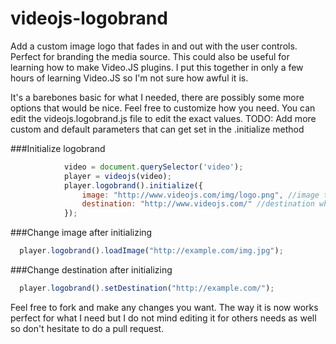 videojs-logobrand
=================

Add a custom image logo that fades in and out with the user controls. Perfect for branding the media source. 
This could also be useful for learning how to make Video.JS plugins. I put this together in only a few hours of learning Video.JS so I'm not sure how awful it is.

It's a barebones basic for what I needed, there are possibly some more options that would be nice. Feel free to customize how you need. You can edit the videojs.logobrand.js file to edit the exact values.
TODO: Add more custom and default parameters that can get set in the .initialize method

###Initialize logobrand
```JavaScript
			video = document.querySelector('video');
			player = videojs(video);
			player.logobrand().initialize({
				image: "http://www.videojs.com/img/logo.png", //image to use
				destination: "http://www.videojs.com/" //destination when clicked
			});
```
###Change image after initializing
```JavaScript
  player.logobrand().loadImage("http://example.com/img.jpg");
```
###Change destination after initializing
```JavaScript
  player.logobrand().setDestination("http://example.com/");
```

Feel free to fork and make any changes you want.
The way it is now works perfect for what I need but I do not mind editing it for others needs as well so don't hesitate to do a pull request.
